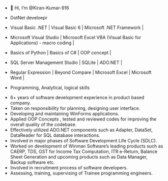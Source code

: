 - 👋 Hi, I’m @Kiran-Kumar-916
- DotNet develoepr

- Visual Basic .NET | Visual Basic 6 | Microsoft .NET Framework |
- Microsoft Visual Studio | Microsoft Excel VBA (Visual Basic for Applications) - macro coding |
- Basics of Python | Basics of C# | OOP concept |
- SQL Server Management Studio | SQLite | ADO.NET | 
- Regular Expression | Beyond Compare | Microsoft Excel | Microsoft Word |
- Programming, Analytical, logical skills
  
* 6+ years of software development experience in product based company.
* Taken on responsibility for planning, designing user interface.
* Developing and maintaining WinForms applications.
* Applied OOP Concepts , tested and reviewed codes for improving the
overall quality of the codebase.
* Effectively utilized ADO.NET components such as Adapter, DataSet,
DataReader for SQL database interactions.
* Involved in major phases of Software Development Life Cycle (SDLC).
* Worked on development of Winman Software’s leading products such
as CAERP, TDS, GST for Income Tax Computation, ITR e-Return, Balance
Sheet Generation and upcoming products such as Data Manager, Backup
software etc.
* Involved in recruitment process of software developers.
* Assessing, training, supervising of Trainee programming engineers.
